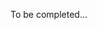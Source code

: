 To be completed...
<!-- # Problem Set 1. conditionals

Problem sets should be completed **individually**, but *if you have questions, don't hesitate to ask* for help. Problems sets are meant to cement your understanding of Arduino concepts.

**BEFORE BEGINNING ASSIGNMENT**

1. Copy the code [in this template](../templates/ps2_template.md) into a new Arduino project.
2. Put all problem set answers into this Arduino sketch
3. *To submit assignment*, email this fleshed-out template to Ms. deBB

---

**(0)** Write a function, **setAllColor()**, that *uses a for loop* to turn all of the Neopixels in a strip to a particular color. The function has three parameters- one for red, green, and blue.

```c++
#include <Adafruit_NeoPixel.h>
#define BUTTON_PIN   2    
#define PIXEL_PIN    6   
#define PIXEL_COUNT  7

Adafruit_NeoPixel strip = Adafruit_NeoPixel(PIXEL_COUNT, PIXEL_PIN, NEO_GRB + NEO_KHZ800);

void setup() {
  pinMode(BUTTON_PIN, INPUT);
  strip.begin();
  strip.show();
}

void loop() {
  setAllColor(0, 255, 0);   // sets all the Neopixels green
  setAllColor(0, 0, 255);   // sets all the Neopixels blue
}

void setAllColor() {
  // your code here
}
```

**(1)** As long as (while) a button is pressed, set a variable to a random number between 0-255

* Hint: Use the Wheel() function to get a color. Pass Wheel() a value between 0-255 to get all the colors of the rainbow.

**(2)** In computer science the "%" (a.k.a. the modulo operator) is surprisingly useful. It is used to calculate the remainder after dividing two numbers. E.g.:

    5%2 = 1;
    4%2 = 0;
    3%2 = 1;
    2%2 = 0;
    1%2 = 1;
    0%2 = 0;

Use the modulo operator to write a function **fizzBuzz()** that uses a for loop and Serial.println() to print the numbers from 1 to 100, with two exceptions:

1. For numbers divisible by 3, print "Fizz" instead of the number
2. For numbers divisible by 5 (and not 3), print "Buzz" instead.

```c++
void setup() {
    pinMode(ledPin, OUTPUT);
    Serial.begin(9600);
}

void loop() {
    fizzBuzz();
}

void fizzBuzz() {

}
``` -->
